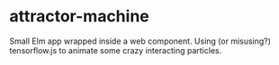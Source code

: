 # attractor-machine
Small Elm app wrapped inside a web component. Using (or misusing?) tensorflow.js to animate some crazy interacting particles.
